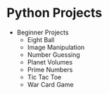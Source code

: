 # Python Projects

- Beginner Projects
  - Eight Ball 
  - Image Manipulation
  - Number Guessing
  - Planet Volumes
  - Prime Numbers
  - Tic Tac Toe
  - War Card Game
